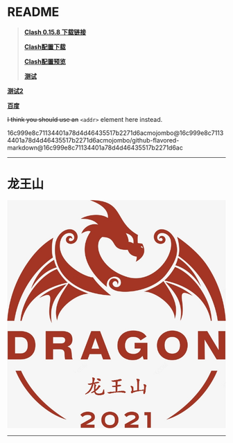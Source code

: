 # README

>**[Clash 0.15.8 下载链接](https://media.githubusercontent.com/media/tutou9997/Clash/main/application/Clash.for.Windows.Setup.0.15.8.exe "Clash for Windows V0.15.8")**
>
>**[Clash配置下载][download]**
>
>**[Clash配置预览][preview]**
>
>**[测试][preview]**
>
**[测试2](clash://install-config?url=https://github.com/tutou9997/Clash/releases/download/Clash%E9%85%8D%E7%BD%AE%E6%96%87%E4%BB%B6/EL_20210601.yaml)**

**[百度](clash://install-config?url=www.baidu.com)**

~~I think you should use an~~
`<addr>` element here instead.

16c999e8c71134401a78d4d46435517b2271d6acmojombo@16c999e8c71134401a78d4d46435517b2271d6acmojombo/github-flavored-markdown@16c999e8c71134401a78d4d46435517b2271d6ac

****

# 龙王山
![龙王山][龙王山]

****

[Heisenberg]:/img/Heisenberg.jpg "Heisenberg"
[龙王山]:/img/龙王山.jpg "龙王山"

[download]:https://github.com/tutou9997/Clash/releases/download/Clash%E9%85%8D%E7%BD%AE%E6%96%87%E4%BB%B6/EL_20210601.yaml "配置文件下载"
[preview]:https://raw.githubusercontent.com/tutou9997/Clash/main/Proxy/%E4%BA%8C%E9%A9%B4.yaml "配置文件预览"
[install]:clash://install-config?url=https://github.com/tutou9997/Clash/releases/download/Clash%E9%85%8D%E7%BD%AE%E6%96%87%E4%BB%B6/EL_20210601.yaml "配置文件预览"

